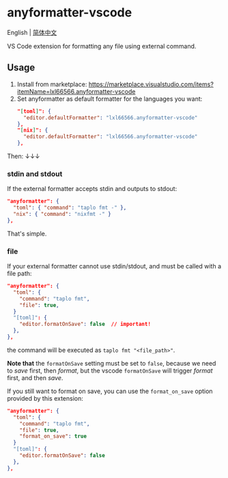 # anyformatter-vscode

English | [简体中文](README-zh_CN.md)

VS Code extension for formatting any file using external command.

## Usage

1. Install from marketplace: <https://marketplace.visualstudio.com/items?itemName=lxl66566.anyformatter-vscode>
2. Set anyformatter as default formatter for the languages you want:
   ```json
   "[toml]": {
     "editor.defaultFormatter": "lxl66566.anyformatter-vscode"
   },
   "[nix]": {
     "editor.defaultFormatter": "lxl66566.anyformatter-vscode"
   },
   ```

Then: ↓↓↓

### stdin and stdout

If the external formatter accepts stdin and outputs to stdout:

```json
"anyformatter": {
  "toml": { "command": "taplo fmt -" },
  "nix": { "command": "nixfmt -" }
},
```

That's simple.

### file

If your external formatter cannot use stdin/stdout, and must be called with a file path:

```json
"anyformatter": {
  "toml": {
    "command": "taplo fmt",
    "file": true,
  }
  "[toml]": {
    "editor.formatOnSave": false  // important!
  },
},
```

the command will be executed as `taplo fmt "<file_path>"`.

**Note that** the `formatOnSave` setting must be set to `false`, because we need to _save_ first, then _format_, but the vscode `formatOnSave` will trigger _format_ first, and then _save_.

If you still want to format on save, you can use the `format_on_save` option provided by this extension:

```json
"anyformatter": {
  "toml": {
    "command": "taplo fmt",
    "file": true,
    "format_on_save": true
  }
  "[toml]": {
    "editor.formatOnSave": false
  },
},
```
